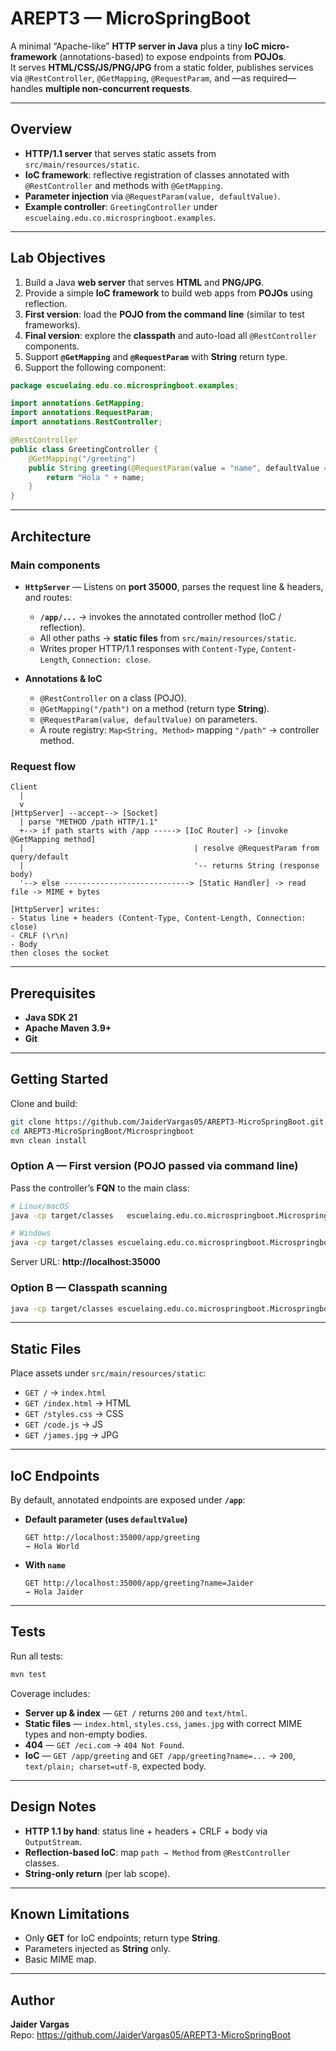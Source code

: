 # AREPT3 — MicroSpringBoot

A minimal “Apache-like” **HTTP server in Java** plus a tiny **IoC micro-framework** (annotations-based) to expose endpoints from **POJOs**.  
It serves **HTML/CSS/JS/PNG/JPG** from a static folder, publishes services via `@RestController`, `@GetMapping`, `@RequestParam`, and —as required— handles **multiple non-concurrent requests**.

---

## Overview

- **HTTP/1.1 server** that serves static assets from `src/main/resources/static`.
- **IoC framework**: reflective registration of classes annotated with `@RestController` and methods with `@GetMapping`.
- **Parameter injection** via `@RequestParam(value, defaultValue)`.
- **Example controller**: `GreetingController` under `escuelaing.edu.co.microspringboot.examples`.

---

## Lab Objectives

1. Build a Java **web server** that serves **HTML** and **PNG/JPG**.  
2. Provide a simple **IoC framework** to build web apps from **POJOs** using reflection.  
3. **First version**: load the **POJO from the command line** (similar to test frameworks).  
4. **Final version**: explore the **classpath** and auto-load all `@RestController` components.  
5. Support **`@GetMapping`** and **`@RequestParam`** with **String** return type.  
6. Support the following component:

```java
package escuelaing.edu.co.microspringboot.examples;

import annotations.GetMapping;
import annotations.RequestParam;
import annotations.RestController;

@RestController
public class GreetingController {
    @GetMapping("/greeting")
    public String greeting(@RequestParam(value = "name", defaultValue = "World") String name) {
        return "Hola " + name;
    }
}
```

---

## Architecture

### Main components

- **`HttpServer`** — Listens on **port 35000**, parses the request line & headers, and routes:
  - **`/app/...`** → invokes the annotated controller method (IoC / reflection).
  - All other paths → **static files** from `src/main/resources/static`.
  - Writes proper HTTP/1.1 responses with `Content-Type`, `Content-Length`, `Connection: close`.

- **Annotations & IoC**
  - `@RestController` on a class (POJO).
  - `@GetMapping("/path")` on a method (return type **String**).
  - `@RequestParam(value, defaultValue)` on parameters.
  - A route registry: `Map<String, Method>` mapping `"/path"` → controller method.

### Request flow

```
Client
  |
  v
[HttpServer] --accept--> [Socket]
  | parse "METHOD /path HTTP/1.1"
  +--> if path starts with /app -----> [IoC Router] -> [invoke @GetMapping method]
  |                                      | resolve @RequestParam from query/default
  |                                      '-- returns String (response body)
  '--> else ----------------------------> [Static Handler] -> read file -> MIME + bytes

[HttpServer] writes:
- Status line + headers (Content-Type, Content-Length, Connection: close)
- CRLF (\r\n)
- Body
then closes the socket
```

---

## Prerequisites

- **Java SDK 21**  
- **Apache Maven 3.9+**  
- **Git**

---

## Getting Started

Clone and build:

```bash
git clone https://github.com/JaiderVargas05/AREPT3-MicroSpringBoot.git
cd AREPT3-MicroSpringBoot/Microspringboot
mvn clean install
```

### Option A — First version (POJO passed via command line)

Pass the controller’s **FQN** to the main class:

```bash
# Linux/macOS
java -cp target/classes   escuelaing.edu.co.microspringboot.Microspringboot   escuelaing.edu.co.microspringboot.examples.GreetingController

# Windows
java -cp target/classes escuelaing.edu.co.microspringboot.Microspringboot escuelaing.edu.co.microspringboot.examples.GreetingController
```

Server URL: **http://localhost:35000**

### Option B — Classpath scanning

```bash
java -cp target/classes escuelaing.edu.co.microspringboot.Microspringboot
```

---

## Static Files

Place assets under `src/main/resources/static`:

- `GET /` → `index.html`  
- `GET /index.html` → HTML  
- `GET /styles.css` → CSS  
- `GET /code.js` → JS  
- `GET /james.jpg` → JPG 

---

## IoC Endpoints

By default, annotated endpoints are exposed under **`/app`**:

- **Default parameter (uses `defaultValue`)**
  ```
  GET http://localhost:35000/app/greeting
  → Hola World
  ```

- **With `name`**
  ```
  GET http://localhost:35000/app/greeting?name=Jaider
  → Hola Jaider
  ```

---

## Tests

Run all tests:

```bash
mvn test
```

Coverage includes:
- **Server up & index** — `GET /` returns `200` and `text/html`.  
- **Static files** — `index.html`, `styles.css`, `james.jpg` with correct MIME types and non-empty bodies.  
- **404** — `GET /eci.com` → `404 Not Found`.  
- **IoC** — `GET /app/greeting` and `GET /app/greeting?name=...` → `200`, `text/plain; charset=utf-8`, expected body.
---

## Design Notes

- **HTTP 1.1 by hand**: status line + headers + CRLF + body via `OutputStream`.
- **Reflection-based IoC**: map `path → Method` from `@RestController` classes.
- **String-only return** (per lab scope).

---

## Known Limitations

- Only **GET** for IoC endpoints; return type **String**.  
- Parameters injected as **String** only.
- Basic MIME map.

---

## Author

**Jaider Vargas**  
Repo: https://github.com/JaiderVargas05/AREPT3-MicroSpringBoot
